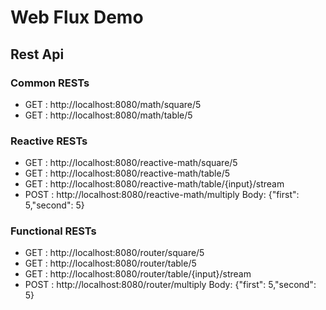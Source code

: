 # Web Flux Demo

## Rest Api

### Common RESTs

* GET : http://localhost:8080/math/square/5
* GET : http://localhost:8080/math/table/5

### Reactive RESTs
* GET : http://localhost:8080/reactive-math/square/5
* GET : http://localhost:8080/reactive-math/table/5
* GET : http://localhost:8080/reactive-math/table/{input}/stream
* POST : http://localhost:8080/reactive-math/multiply Body: {"first": 5,"second": 5}

### Functional RESTs
* GET : http://localhost:8080/router/square/5
* GET : http://localhost:8080/router/table/5
* GET : http://localhost:8080/router/table/{input}/stream
* POST : http://localhost:8080/router/multiply Body: {"first": 5,"second": 5}
